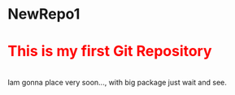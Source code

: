 # NewRepo1
<h1 style="color:red">This is my first Git Repository</h1>
<br>
Iam gonna place very soon..., with big package just wait and see.
